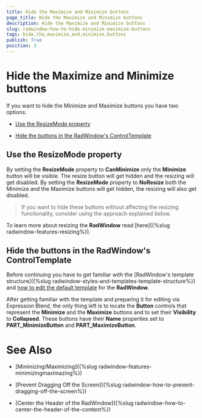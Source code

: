 ```yaml
---
title: Hide the Maximize and Minimize buttons
page_title: Hide the Maximize and Minimize buttons
description: Hide the Maximize and Minimize buttons
slug: radwindow-how-to-hide-minimize-maximize-buttons
tags: hide,the,maximize,and,minimize,buttons
publish: True
position: 3
---
```


# Hide the Maximize and Minimize buttons



If you want to hide the Minimize and Maximize buttons you have two options:

* [Use the ResizeMode property](#Use_the_ResizeMode_property)

* [Hide the buttons in the RadWindow's ControlTemplate](#Hide_the_buttons_in_the_RadWindows_ControlTemplate)

## Use the ResizeMode property

By setting the __ResizeMode__ property to __CanMinimize__ only the __Minimize__ button will be visible. The resize button will get hidden and the resizing will get disabled. By setting the __ResizeMode__ property to __NoResize__ both the Minimize and the Maximize buttons will get hidden, the resizing will also get disabled. 

>If you want to hide these buttons without affecting the resizing functionality, consider using the approach explained below.

To learn more about resizing the __RadWindow__ read [here]({%slug radwindow-features-resizing%}).

## Hide the buttons in the RadWindow's ControlTemplate

Before continuing you have to get familiar with the [RadWindow's template structure]({%slug radwindow-styles-and-templates-template-structure%}) and [how to edit the default template](http://www.telerik.com/help/silverlight/common-styling-appearance-edit-control-templates-blend.html) for the __RadWindow__.

After getting familiar with the template and preparing it for editing via Expression Blend, the only thing left is to locate the __Button__ controls that represent the __Minimize__ and the __Maximize__ buttons and to set their __Visibility__ to __Collapsed__. These buttons have their __Name__ properties set to __PART_MinimizeButton__ and __PART_MaximizeButton__.

# See Also

 * [Minimizing/Maximizing]({%slug radwindow-features-minimizingmaximazing%})

 * [Prevent Dragging Off the Screen]({%slug radwindow-how-to-prevent-dragging-off-the-screen%})

 * [Center the Header of the RadWindow]({%slug radwindow-how-to-center-the-header-of-the-content%})
